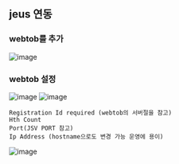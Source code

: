 ## jeus 연동

### webtob를 추가 

![image](https://user-images.githubusercontent.com/38831314/146136126-f8a23627-39b6-4983-b1cd-98bb4514d0aa.png)

### webtob 설정

![image](https://user-images.githubusercontent.com/38831314/146140398-f9c5d83f-99af-4013-a82f-067d0f17272c.png)
![image](https://user-images.githubusercontent.com/38831314/146140451-08fa50e8-24aa-4840-a016-47abc5510e96.png)

```
Registration Id required (webtob의 서버절을 참고)
Hth Count	
Port(JSV PORT 참고)
Ip Address (hostname으로도 변경 가능 운영에 용이)
```
![image](https://user-images.githubusercontent.com/38831314/146136389-ca142716-1c2c-4a9a-ad2d-94d6518e9c48.png)
